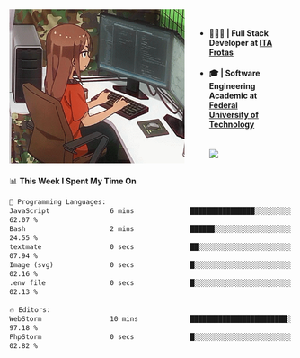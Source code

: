 
<body >
  <div style="display: flex; width: auto; margin-right: 30px ">
    <img align="right" width="312" height="274" style="padding-right:20px; " src="assets/umiko.gif" alt="Computer man" />
    <ul style="flex: 1;">
      <li><h4>🧑🏽‍💻 | Full Stack Developer at <a href="https://itafrotas.com//">ITA Frotas</a></h4></li>
      <li><h4>🎓 | Software Engineering Academic at <a href="http://www.utfpr.edu.br/">Federal University of Technology</a></h4></li>
      <br/>
      <a href="https://skillicons.dev">
        <img src="https://skillicons.dev/icons?i=ts,react,nodejs,go,swift,js,adonis,postgres,c,heroku,gradle,firebase,flutter,docker,aws,java,redis,kubernetes&theme=light&&perline=6 " />
      </a>
    </ul>  
    <br/>
  </div>
</body>


<!--START_SECTION:waka-->
📊 **This Week I Spent My Time On** 

```text
💬 Programming Languages: 
JavaScript               6 mins              ████████████████░░░░░░░░░   62.07 % 
Bash                     2 mins              ██████░░░░░░░░░░░░░░░░░░░   24.55 % 
textmate                 0 secs              ██░░░░░░░░░░░░░░░░░░░░░░░   07.94 % 
Image (svg)              0 secs              █░░░░░░░░░░░░░░░░░░░░░░░░   02.16 % 
.env file                0 secs              █░░░░░░░░░░░░░░░░░░░░░░░░   02.13 % 

🔥 Editors: 
WebStorm                 10 mins             ████████████████████████░   97.18 % 
PhpStorm                 0 secs              █░░░░░░░░░░░░░░░░░░░░░░░░   02.82 % 
```


<!--END_SECTION:waka-->

<!--
**danielr0d/danielr0d** is a ✨ _special_ ✨ repository because its `README.md` (this file) appears on your GitHub profile.

Here are some ideas to get you started:

- 🔭 I’m currently working on ...
- 🌱 I’m currently learning ...
- 👯 I’m looking to collaborate on ...
- 🤔 I’m looking for help with ...
- 💬 Ask me about ...
- 📫 How to reach me: ...
- 😄 Pronouns: ...
- ⚡ Fun fact: ...
-->
